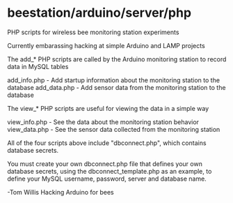 # beestation/arduino/server/php

PHP scripts for wireless bee monitoring station experiments

Currently embarassing hacking at simple Arduino and LAMP projects

The add_* PHP scripts are called by the Arduino monitoring station to record data in MySQL tables

add_info.php - Add startup information about the monitoring station to the database
add_data.php - Add sensor data from the monitoring station to the database

The view_* PHP scripts are useful for viewing the data in a simple way

view_info.php - See the data about the monitoring station behavior
view_data.php - See the sensor data collected from the monitoring station

All of the four scripts above include "dbconnect.php", which contains database secrets.

You must create your own dbconnect.php file that defines your own database secrets, using the dbconnect_template.php as an example, to define your MySQL username, password, server and database name.

-Tom Willis
Hacking Arduino for bees
